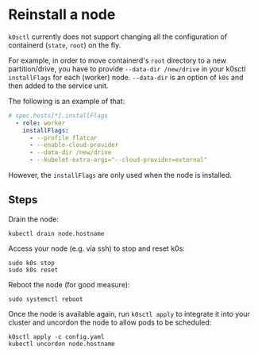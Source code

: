 # Reinstall a node

`k0sctl` currently does not support changing all the configuration of containerd (`state`, `root`) on the fly.

For example, in order to move containerd's `root` directory to a new partition/drive, you have to provide `--data-dir /new/drive` in your k0sctl `installFlags` for each (worker) node. `--data-dir` is an option of `k0s` and then added to the service unit.

The following is an example of that:

```yaml
# spec.hosts[*].installFlags
  - role: worker
    installFlags:
      - --profile flatcar
      - --enable-cloud-provider
      - --data-dir /new/drive
      - --kubelet-extra-args="--cloud-provider=external"
```

However, the `installFlags` are only used when the node is installed.

## Steps

Drain the node:

```shell
kubectl drain node.hostname
```

Access your node (e.g. via ssh) to stop and reset k0s:

```shell
sudo k0s stop
sudo k0s reset
```

Reboot the node (for good measure):

```shell
sudo systemctl reboot
```

Once the node is available again, run `k0sctl apply` to integrate it into your cluster and uncordon the node to allow pods to be scheduled:

```shell
k0sctl apply -c config.yaml
kubectl uncordon node.hostname
```
